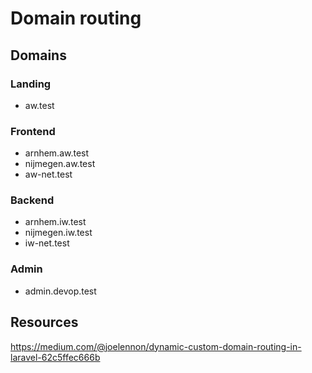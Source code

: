 # Domain routing

## Domains

### Landing

* aw.test

### Frontend

* arnhem.aw.test
* nijmegen.aw.test
* aw-net.test

### Backend

* arnhem.iw.test
* nijmegen.iw.test
* iw-net.test

### Admin

* admin.devop.test

## Resources

https://medium.com/@joelennon/dynamic-custom-domain-routing-in-laravel-62c5ffec666b
